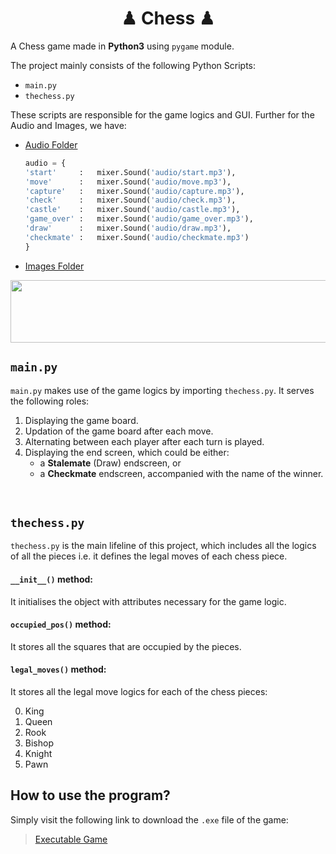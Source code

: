 <h1 align="center">♟ Chess ♟</h1>

A Chess game made in **Python3** using `pygame` module.

The project mainly consists of the following Python Scripts:
- ```main.py```
- ```thechess.py```

These scripts are responsible for the game logics and GUI.
Further for the Audio and Images, we have:
- [Audio Folder](https://github.com/Legendary3995/Chess-in-Pygame/tree/main/audio)

     ```py
     audio = {
    'start'     :   mixer.Sound('audio/start.mp3'),
    'move'      :   mixer.Sound('audio/move.mp3'),
    'capture'   :   mixer.Sound('audio/capture.mp3'),
    'check'     :   mixer.Sound('audio/check.mp3'),
    'castle'    :   mixer.Sound('audio/castle.mp3'),
    'game_over' :   mixer.Sound('audio/game_over.mp3'),
    'draw'      :   mixer.Sound('audio/draw.mp3'),
    'checkmate' :   mixer.Sound('audio/checkmate.mp3')
    }
    ```
- [Images Folder](https://github.com/Legendary3995/Chess-in-Pygame/tree/main/images)
 <img src="https://user-images.githubusercontent.com/97667653/206763461-5d872993-9dfe-4d29-8f78-382949fbbc1b.png" height="100" width="600">


## `main.py`
`main.py` makes use of the game logics by importing `thechess.py`. It serves the following roles:
1. Displaying the game board.
2. Updation of the game board after each move.
3. Alternating between each player after each turn is played.
4. Displaying the end screen, which could be either:
    * a **Stalemate** (Draw) endscreen, or
    * a **Checkmate** endscreen, accompanied with the name of the winner.

<br>

## `thechess.py`
`thechess.py` is the main lifeline of this project, which includes all the logics of all the pieces i.e. it defines the legal moves of each chess piece.

#### `__init__()` method:
It initialises the object with attributes necessary for the game logic.

#### `occupied_pos()` method:
It stores all the squares that are occupied by the pieces.

#### `legal_moves()` method:
It stores all the legal move logics for each of the chess pieces:

0. King
1. Queen
2. Rook
3. Bishop
4. Knight
5. Pawn

## How to use the program?

Simply visit the following link to download the `.exe` file of the game:

> [Executable Game](https://Chess-Download.legendaryalpha.repl.co)
